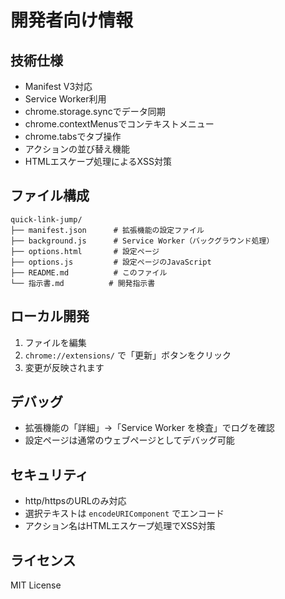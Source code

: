 # 開発者向け情報

## 技術仕様

- Manifest V3対応
- Service Worker利用
- chrome.storage.syncでデータ同期
- chrome.contextMenusでコンテキストメニュー
- chrome.tabsでタブ操作
- アクションの並び替え機能
- HTMLエスケープ処理によるXSS対策

## ファイル構成

```
quick-link-jump/
├── manifest.json      # 拡張機能の設定ファイル
├── background.js      # Service Worker（バックグラウンド処理）
├── options.html       # 設定ページ
├── options.js         # 設定ページのJavaScript
├── README.md          # このファイル
└── 指示書.md          # 開発指示書
```

## ローカル開発

1. ファイルを編集
2. `chrome://extensions/` で「更新」ボタンをクリック
3. 変更が反映されます

## デバッグ

- 拡張機能の「詳細」→「Service Worker を検査」でログを確認
- 設定ページは通常のウェブページとしてデバッグ可能

## セキュリティ

- http/httpsのURLのみ対応
- 選択テキストは `encodeURIComponent` でエンコード
- アクション名はHTMLエスケープ処理でXSS対策

## ライセンス

MIT License 